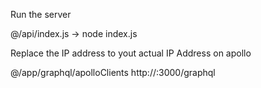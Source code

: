 Run the server

@/api/index.js -> node index.js

Replace the IP address to yout actual IP Address on apollo

@/app/graphql/apolloClients
http://<your IP>:3000/graphql
